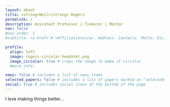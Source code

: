 ```yaml
---
layout: about
title: <strong>Neil</strong> Rogers
permalink: /
description: Assistant Professor | Tinkerer | Mentor
nav: false
#nav_order: 1
#subtitle: <a href='#'>Affiliations</a>. Address. Contacts. Motto. Etc.

profile:
  align: left
  image: rogers-circular-headshot.png
  image_circular: true # crops the image to make it circular
  #more_info: 

news: false # includes a list of news items
selected_papers: false # includes a list of papers marked as "selected={true}"
social: true # includes social icons at the bottom of the page
---
```


I love making things better...